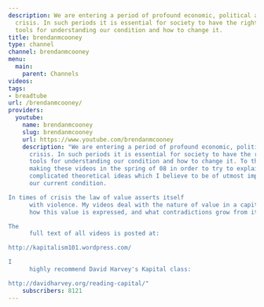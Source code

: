 ```yaml
---
description: We are entering a period of profound economic, political and cultural
  crisis. In such periods it is essential for society to have the right theoretical
  tools for understanding our condition and how to change it.
title: brendanmcooney
type: channel
channel: brendanmcooney
menu:
  main:
    parent: Channels
videos:
tags:
- breadtube
url: /brendanmcooney/
providers:
  youtube:
    name: brendanmcooney
    slug: brendanmcooney
    url: https://www.youtube.com/brendanmcooney
    description: "We are entering a period of profound economic, political and cultural
      crisis. In such periods it is essential for society to have the right theoretical
      tools for understanding our condition and how to change it. To this end, I began
      making these videos in the spring of 08 in order to try to explain some rather
      complicated theoretical ideas which I believe to be of utmost importance to
      our current condition.

In times of crisis the law of value asserts itself
      with violence. My videos deal with the nature of value in a capitalist society,
      how this value is expressed, and what contradictions grow from it.

The
      full text of all videos is posted at:

http://kapitalism101.wordpress.com/

I
      highly recommend David Harvey's Kapital class:

http://davidharvey.org/reading-capital/"
    subscribers: 8121
---
```

